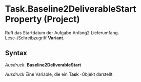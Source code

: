 
# Task.Baseline2DeliverableStart Property (Project)

Ruft das Startdatum der Aufgabe Anfang2 Lieferumfang. Lese-/Schreibzugriff  **Variant**.


## Syntax

 _Ausdruck_. **Baseline2DeliverableStart**

 _Ausdruck_ Eine Variable, die ein **Task** -Objekt darstellt.

